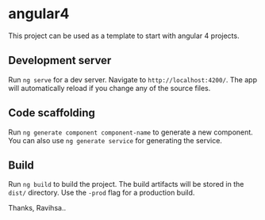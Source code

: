 # angular4

This project can be used as a template to start with angular 4 projects.

## Development server

Run `ng serve` for a dev server. Navigate to `http://localhost:4200/`. The app will automatically reload if you change any of the source files.

## Code scaffolding

Run `ng generate component component-name` to generate a new component. You can also use `ng generate service` for generating the service.

## Build

Run `ng build` to build the project. The build artifacts will be stored in the `dist/` directory. Use the `-prod` flag for a production build.


Thanks,
Ravihsa..


